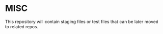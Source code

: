# MISC

This repository will contain staging files or test files that can be later moved to related repos.
